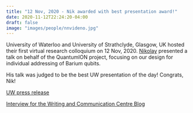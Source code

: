 ```yaml
---
title: "12 Nov, 2020 - Nik awarded with best presentation award!"
date: 2020-11-12T22:24:20-04:00
draft: false
image: "images/people/nnvideno.jpg"
---
```


University of Waterloo and University of Strathclyde, Glasgow, UK hosted their first virtual research colloquium on 12 Nov, 2020. <a href="/members/nikolay-videnov/">Nikolay</a> presented a talk on behalf of the QuantumION project, focusing on our design for individual addressing of Barium qubits. 

His talk was judged to be the best UW presentation of the day! Congrats, Nik!

<a href="https://uwaterloo.ca/international/news/student-wins-best-presenter-virtual-research-colloquium">UW press release<a/>

<a href="https://uwaterloo.ca/writing-and-communication-centre/blog/post/interview-uws-award-winning-graduate-student-presenter">Interview for the Writing and Communication Centre Blog<a/>
